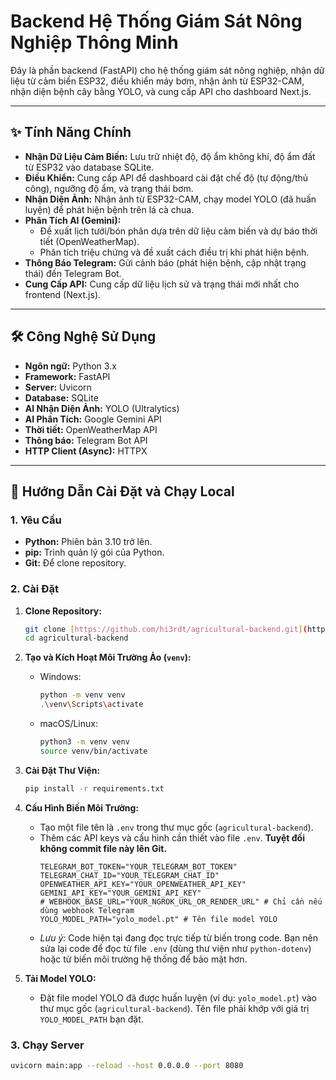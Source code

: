 # Backend Hệ Thống Giám Sát Nông Nghiệp Thông Minh

Đây là phần backend (FastAPI) cho hệ thống giám sát nông nghiệp, nhận dữ liệu từ cảm biến ESP32, điều khiển máy bơm, nhận ảnh từ ESP32-CAM, nhận diện bệnh cây bằng YOLO, và cung cấp API cho dashboard Next.js.

---

## ✨ Tính Năng Chính

* **Nhận Dữ Liệu Cảm Biến:** Lưu trữ nhiệt độ, độ ẩm không khí, độ ẩm đất từ ESP32 vào database SQLite.
* **Điều Khiển:** Cung cấp API để dashboard cài đặt chế độ (tự động/thủ công), ngưỡng độ ẩm, và trạng thái bơm.
* **Nhận Diện Ảnh:** Nhận ảnh từ ESP32-CAM, chạy model YOLO (đã huấn luyện) để phát hiện bệnh trên lá cà chua.
* **Phân Tích AI (Gemini):**
    * Đề xuất lịch tưới/bón phân dựa trên dữ liệu cảm biến và dự báo thời tiết (OpenWeatherMap).
    * Phân tích triệu chứng và đề xuất cách điều trị khi phát hiện bệnh.
* **Thông Báo Telegram:** Gửi cảnh báo (phát hiện bệnh, cập nhật trạng thái) đến Telegram Bot.
* **Cung Cấp API:** Cung cấp dữ liệu lịch sử và trạng thái mới nhất cho frontend (Next.js).

---

## 🛠️ Công Nghệ Sử Dụng

* **Ngôn ngữ:** Python 3.x
* **Framework:** FastAPI
* **Server:** Uvicorn
* **Database:** SQLite
* **AI Nhận Diện Ảnh:** YOLO (Ultralytics)
* **AI Phân Tích:** Google Gemini API
* **Thời tiết:** OpenWeatherMap API
* **Thông báo:** Telegram Bot API
* **HTTP Client (Async):** HTTPX

---

## 🚀 Hướng Dẫn Cài Đặt và Chạy Local

### 1. Yêu Cầu

* **Python:** Phiên bản 3.10 trở lên.
* **pip:** Trình quản lý gói của Python.
* **Git:** Để clone repository.

### 2. Cài Đặt

1.  **Clone Repository:**
    ```bash
    git clone [https://github.com/hi3rdt/agricultural-backend.git](https://github.com/hi3rdt/agricultural-backend.git)
    cd agricultural-backend
    ```

2.  **Tạo và Kích Hoạt Môi Trường Ảo (`venv`):**
    * Windows:
        ```bash
        python -m venv venv
        .\venv\Scripts\activate
        ```
    * macOS/Linux:
        ```bash
        python3 -m venv venv
        source venv/bin/activate
        ```

3.  **Cài Đặt Thư Viện:**
    ```bash
    pip install -r requirements.txt
    ```

4.  **Cấu Hình Biến Môi Trường:**
    * Tạo một file tên là `.env` trong thư mục gốc (`agricultural-backend`).
    * Thêm các API keys và cấu hình cần thiết vào file `.env`. **Tuyệt đối không commit file này lên Git.**
        ```dotenv
        TELEGRAM_BOT_TOKEN="YOUR_TELEGRAM_BOT_TOKEN"
        TELEGRAM_CHAT_ID="YOUR_TELEGRAM_CHAT_ID"
        OPENWEATHER_API_KEY="YOUR_OPENWEATHER_API_KEY"
        GEMINI_API_KEY="YOUR_GEMINI_API_KEY"
        # WEBHOOK_BASE_URL="YOUR_NGROK_URL_OR_RENDER_URL" # Chỉ cần nếu dùng webhook Telegram
        YOLO_MODEL_PATH="yolo_model.pt" # Tên file model YOLO
        ```
    * *Lưu ý:* Code hiện tại đang đọc trực tiếp từ biến trong code. Bạn nên sửa lại code để đọc từ file `.env` (dùng thư viện như `python-dotenv`) hoặc từ biến môi trường hệ thống để bảo mật hơn.

5.  **Tải Model YOLO:**
    * Đặt file model YOLO đã được huấn luyện (ví dụ: `yolo_model.pt`) vào thư mục gốc (`agricultural-backend`). Tên file phải khớp với giá trị `YOLO_MODEL_PATH` bạn đặt.

### 3. Chạy Server

```bash
uvicorn main:app --reload --host 0.0.0.0 --port 8080
